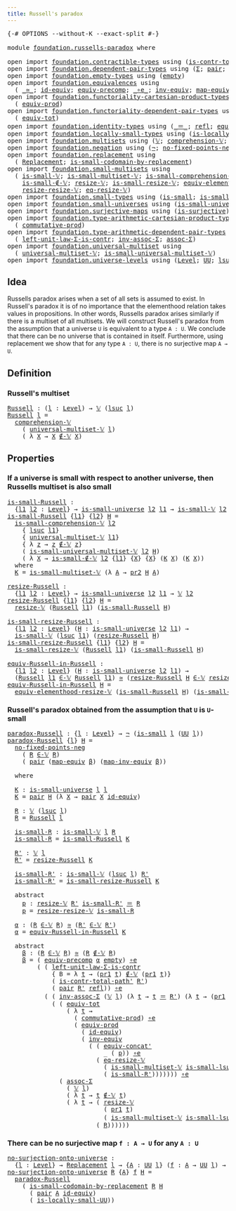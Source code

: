 ```yaml
---
title: Russell's paradox
---
```


<pre class="Agda"><a id="43" class="Symbol">{-#</a> <a id="47" class="Keyword">OPTIONS</a> <a id="55" class="Pragma">--without-K</a> <a id="67" class="Pragma">--exact-split</a> <a id="81" class="Symbol">#-}</a>

<a id="86" class="Keyword">module</a> <a id="93" href="foundation.russells-paradox.html" class="Module">foundation.russells-paradox</a> <a id="121" class="Keyword">where</a>

<a id="128" class="Keyword">open</a> <a id="133" class="Keyword">import</a> <a id="140" href="foundation.contractible-types.html" class="Module">foundation.contractible-types</a> <a id="170" class="Keyword">using</a> <a id="176" class="Symbol">(</a><a id="177" href="foundation-core.contractible-types.html#2264" class="Function">is-contr-total-path&#39;</a><a id="197" class="Symbol">)</a>
<a id="199" class="Keyword">open</a> <a id="204" class="Keyword">import</a> <a id="211" href="foundation.dependent-pair-types.html" class="Module">foundation.dependent-pair-types</a> <a id="243" class="Keyword">using</a> <a id="249" class="Symbol">(</a><a id="250" href="foundation-core.dependent-pair-types.html#515" class="Record">Σ</a><a id="251" class="Symbol">;</a> <a id="253" href="foundation-core.dependent-pair-types.html#588" class="InductiveConstructor">pair</a><a id="257" class="Symbol">;</a> <a id="259" href="foundation-core.dependent-pair-types.html#605" class="Field">pr1</a><a id="262" class="Symbol">;</a> <a id="264" href="foundation-core.dependent-pair-types.html#617" class="Field">pr2</a><a id="267" class="Symbol">)</a>
<a id="269" class="Keyword">open</a> <a id="274" class="Keyword">import</a> <a id="281" href="foundation.empty-types.html" class="Module">foundation.empty-types</a> <a id="304" class="Keyword">using</a> <a id="310" class="Symbol">(</a><a id="311" href="foundation-core.empty-types.html#1057" class="Datatype">empty</a><a id="316" class="Symbol">)</a>
<a id="318" class="Keyword">open</a> <a id="323" class="Keyword">import</a> <a id="330" href="foundation.equivalences.html" class="Module">foundation.equivalences</a> <a id="354" class="Keyword">using</a>
  <a id="362" class="Symbol">(</a> <a id="364" href="foundation-core.equivalences.html#1621" class="Function Operator">_≃_</a><a id="367" class="Symbol">;</a> <a id="369" href="foundation-core.equivalences.html#2494" class="Function">id-equiv</a><a id="377" class="Symbol">;</a> <a id="379" href="foundation.equivalences.html#7235" class="Function">equiv-precomp</a><a id="392" class="Symbol">;</a> <a id="394" href="foundation-core.equivalences.html#7869" class="Function Operator">_∘e_</a><a id="398" class="Symbol">;</a> <a id="400" href="foundation-core.equivalences.html#5721" class="Function">inv-equiv</a><a id="409" class="Symbol">;</a> <a id="411" href="foundation-core.equivalences.html#1821" class="Function">map-equiv</a><a id="420" class="Symbol">;</a> <a id="422" href="foundation-core.equivalences.html#5036" class="Function">map-inv-equiv</a><a id="435" class="Symbol">)</a>
<a id="437" class="Keyword">open</a> <a id="442" class="Keyword">import</a> <a id="449" href="foundation.functoriality-cartesian-product-types.html" class="Module">foundation.functoriality-cartesian-product-types</a> <a id="498" class="Keyword">using</a>
  <a id="506" class="Symbol">(</a> <a id="508" href="foundation.functoriality-cartesian-product-types.html#3284" class="Function">equiv-prod</a><a id="518" class="Symbol">)</a>
<a id="520" class="Keyword">open</a> <a id="525" class="Keyword">import</a> <a id="532" href="foundation.functoriality-dependent-pair-types.html" class="Module">foundation.functoriality-dependent-pair-types</a> <a id="578" class="Keyword">using</a>
  <a id="586" class="Symbol">(</a> <a id="588" href="foundation-core.functoriality-dependent-pair-types.html#7267" class="Function">equiv-tot</a><a id="597" class="Symbol">)</a>
<a id="599" class="Keyword">open</a> <a id="604" class="Keyword">import</a> <a id="611" href="foundation.identity-types.html" class="Module">foundation.identity-types</a> <a id="637" class="Keyword">using</a> <a id="643" class="Symbol">(</a><a id="644" href="foundation-core.identity-types.html#1865" class="Function Operator">_＝_</a><a id="647" class="Symbol">;</a> <a id="649" href="foundation-core.identity-types.html#1820" class="InductiveConstructor">refl</a><a id="653" class="Symbol">;</a> <a id="655" href="foundation.identity-types.html#2719" class="Function">equiv-concat&#39;</a><a id="668" class="Symbol">)</a>
<a id="670" class="Keyword">open</a> <a id="675" class="Keyword">import</a> <a id="682" href="foundation.locally-small-types.html" class="Module">foundation.locally-small-types</a> <a id="713" class="Keyword">using</a> <a id="719" class="Symbol">(</a><a id="720" href="foundation.locally-small-types.html#1629" class="Function">is-locally-small-UU</a><a id="739" class="Symbol">)</a>
<a id="741" class="Keyword">open</a> <a id="746" class="Keyword">import</a> <a id="753" href="foundation.multisets.html" class="Module">foundation.multisets</a> <a id="774" class="Keyword">using</a> <a id="780" class="Symbol">(</a><a id="781" href="foundation.multisets.html#655" class="Function">𝕍</a><a id="782" class="Symbol">;</a> <a id="784" href="foundation.multisets.html#952" class="Function">comprehension-𝕍</a><a id="799" class="Symbol">;</a> <a id="801" href="foundation.multisets.html#831" class="Function Operator">_∉-𝕍_</a><a id="806" class="Symbol">;</a> <a id="808" href="foundation.multisets.html#766" class="Function Operator">_∈-𝕍_</a><a id="813" class="Symbol">)</a>
<a id="815" class="Keyword">open</a> <a id="820" class="Keyword">import</a> <a id="827" href="foundation.negation.html" class="Module">foundation.negation</a> <a id="847" class="Keyword">using</a> <a id="853" class="Symbol">(</a><a id="854" href="foundation-core.negation.html#465" class="Function">¬</a><a id="855" class="Symbol">;</a> <a id="857" href="foundation.negation.html#1752" class="Function">no-fixed-points-neg</a><a id="876" class="Symbol">)</a>
<a id="878" class="Keyword">open</a> <a id="883" class="Keyword">import</a> <a id="890" href="foundation.replacement.html" class="Module">foundation.replacement</a> <a id="913" class="Keyword">using</a>
  <a id="921" class="Symbol">(</a> <a id="923" href="foundation.replacement.html#958" class="Function">Replacement</a><a id="934" class="Symbol">;</a> <a id="936" href="foundation.replacement.html#1278" class="Function">is-small-codomain-by-replacement</a><a id="968" class="Symbol">)</a>
<a id="970" class="Keyword">open</a> <a id="975" class="Keyword">import</a> <a id="982" href="foundation.small-multisets.html" class="Module">foundation.small-multisets</a> <a id="1009" class="Keyword">using</a>
  <a id="1017" class="Symbol">(</a> <a id="1019" href="foundation.small-multisets.html#1863" class="Function">is-small-𝕍</a><a id="1029" class="Symbol">;</a> <a id="1031" href="foundation.small-multisets.html#7863" class="Function">is-small-multiset-𝕍</a><a id="1050" class="Symbol">;</a> <a id="1052" href="foundation.small-multisets.html#2470" class="Function">is-small-comprehension-𝕍</a><a id="1076" class="Symbol">;</a>
    <a id="1082" href="foundation.small-multisets.html#3991" class="Function">is-small-∉-𝕍</a><a id="1094" class="Symbol">;</a> <a id="1096" href="foundation.small-multisets.html#2161" class="Function">resize-𝕍</a><a id="1104" class="Symbol">;</a> <a id="1106" href="foundation.small-multisets.html#4309" class="Function">is-small-resize-𝕍</a><a id="1123" class="Symbol">;</a> <a id="1125" href="foundation.small-multisets.html#7174" class="Function">equiv-elementhood-resize-𝕍</a><a id="1151" class="Symbol">;</a>
    <a id="1157" href="foundation.small-multisets.html#4902" class="Function">resize-resize-𝕍</a><a id="1172" class="Symbol">;</a> <a id="1174" href="foundation.small-multisets.html#6606" class="Function">eq-resize-𝕍</a><a id="1185" class="Symbol">)</a>
<a id="1187" class="Keyword">open</a> <a id="1192" class="Keyword">import</a> <a id="1199" href="foundation.small-types.html" class="Module">foundation.small-types</a> <a id="1222" class="Keyword">using</a> <a id="1228" class="Symbol">(</a><a id="1229" href="foundation.small-types.html#1463" class="Function">is-small</a><a id="1237" class="Symbol">;</a> <a id="1239" href="foundation.small-types.html#2331" class="Function">is-small-lsuc</a><a id="1252" class="Symbol">)</a>
<a id="1254" class="Keyword">open</a> <a id="1259" class="Keyword">import</a> <a id="1266" href="foundation.small-universes.html" class="Module">foundation.small-universes</a> <a id="1293" class="Keyword">using</a> <a id="1299" class="Symbol">(</a><a id="1300" href="foundation.small-universes.html#470" class="Function">is-small-universe</a><a id="1317" class="Symbol">)</a>
<a id="1319" class="Keyword">open</a> <a id="1324" class="Keyword">import</a> <a id="1331" href="foundation.surjective-maps.html" class="Module">foundation.surjective-maps</a> <a id="1358" class="Keyword">using</a> <a id="1364" class="Symbol">(</a><a id="1365" href="foundation.surjective-maps.html#1938" class="Function">is-surjective</a><a id="1378" class="Symbol">)</a>
<a id="1380" class="Keyword">open</a> <a id="1385" class="Keyword">import</a> <a id="1392" href="foundation.type-arithmetic-cartesian-product-types.html" class="Module">foundation.type-arithmetic-cartesian-product-types</a> <a id="1443" class="Keyword">using</a>
  <a id="1451" class="Symbol">(</a> <a id="1453" href="foundation-core.type-arithmetic-cartesian-product-types.html#2063" class="Function">commutative-prod</a><a id="1469" class="Symbol">)</a>
<a id="1471" class="Keyword">open</a> <a id="1476" class="Keyword">import</a> <a id="1483" href="foundation.type-arithmetic-dependent-pair-types.html" class="Module">foundation.type-arithmetic-dependent-pair-types</a> <a id="1531" class="Keyword">using</a>
  <a id="1539" class="Symbol">(</a> <a id="1541" href="foundation-core.type-arithmetic-dependent-pair-types.html#3090" class="Function">left-unit-law-Σ-is-contr</a><a id="1565" class="Symbol">;</a> <a id="1567" href="foundation-core.type-arithmetic-dependent-pair-types.html#5808" class="Function">inv-assoc-Σ</a><a id="1578" class="Symbol">;</a> <a id="1580" href="foundation-core.type-arithmetic-dependent-pair-types.html#5675" class="Function">assoc-Σ</a><a id="1587" class="Symbol">)</a>
<a id="1589" class="Keyword">open</a> <a id="1594" class="Keyword">import</a> <a id="1601" href="foundation.universal-multiset.html" class="Module">foundation.universal-multiset</a> <a id="1631" class="Keyword">using</a>
  <a id="1639" class="Symbol">(</a> <a id="1641" href="foundation.universal-multiset.html#1087" class="Function">universal-multiset-𝕍</a><a id="1661" class="Symbol">;</a> <a id="1663" href="foundation.universal-multiset.html#1361" class="Function">is-small-universal-multiset-𝕍</a><a id="1692" class="Symbol">)</a>
<a id="1694" class="Keyword">open</a> <a id="1699" class="Keyword">import</a> <a id="1706" href="foundation.universe-levels.html" class="Module">foundation.universe-levels</a> <a id="1733" class="Keyword">using</a> <a id="1739" class="Symbol">(</a><a id="1740" href="Agda.Primitive.html#597" class="Postulate">Level</a><a id="1745" class="Symbol">;</a> <a id="1747" href="foundation-core.universe-levels.html#235" class="Primitive">UU</a><a id="1749" class="Symbol">;</a> <a id="1751" href="Agda.Primitive.html#780" class="Primitive">lsuc</a><a id="1755" class="Symbol">)</a>
</pre>
## Idea

Russells paradox arises when a set of all sets is assumed to exist. In Russell's paradox it is of no importance that the elementhood relation takes values in propositions. In other words, Russells paradox arises similarly if there is a multiset of all multisets. We will construct Russell's paradox from the assumption that a universe `U` is equivalent to a type `A : U`. We conclude that there can be no universe that is contained in itself. Furthermore, using replacement we show that for any type `A : U`, there is no surjective map `A → U`.

## Definition

### Russell's multiset

<pre class="Agda"><a id="Russell"></a><a id="2364" href="foundation.russells-paradox.html#2364" class="Function">Russell</a> <a id="2372" class="Symbol">:</a> <a id="2374" class="Symbol">(</a><a id="2375" href="foundation.russells-paradox.html#2375" class="Bound">l</a> <a id="2377" class="Symbol">:</a> <a id="2379" href="Agda.Primitive.html#597" class="Postulate">Level</a><a id="2384" class="Symbol">)</a> <a id="2386" class="Symbol">→</a> <a id="2388" href="foundation.multisets.html#655" class="Function">𝕍</a> <a id="2390" class="Symbol">(</a><a id="2391" href="Agda.Primitive.html#780" class="Primitive">lsuc</a> <a id="2396" href="foundation.russells-paradox.html#2375" class="Bound">l</a><a id="2397" class="Symbol">)</a>
<a id="2399" href="foundation.russells-paradox.html#2364" class="Function">Russell</a> <a id="2407" href="foundation.russells-paradox.html#2407" class="Bound">l</a> <a id="2409" class="Symbol">=</a>
  <a id="2413" href="foundation.multisets.html#952" class="Function">comprehension-𝕍</a>
    <a id="2433" class="Symbol">(</a> <a id="2435" href="foundation.universal-multiset.html#1087" class="Function">universal-multiset-𝕍</a> <a id="2456" href="foundation.russells-paradox.html#2407" class="Bound">l</a><a id="2457" class="Symbol">)</a>
    <a id="2463" class="Symbol">(</a> <a id="2465" class="Symbol">λ</a> <a id="2467" href="foundation.russells-paradox.html#2467" class="Bound">X</a> <a id="2469" class="Symbol">→</a> <a id="2471" href="foundation.russells-paradox.html#2467" class="Bound">X</a> <a id="2473" href="foundation.multisets.html#831" class="Function Operator">∉-𝕍</a> <a id="2477" href="foundation.russells-paradox.html#2467" class="Bound">X</a><a id="2478" class="Symbol">)</a>
</pre>
## Properties

### If a universe is small with respect to another universe, then Russells multiset is also small

<pre class="Agda"><a id="is-small-Russell"></a><a id="2607" href="foundation.russells-paradox.html#2607" class="Function">is-small-Russell</a> <a id="2624" class="Symbol">:</a>
  <a id="2628" class="Symbol">{</a><a id="2629" href="foundation.russells-paradox.html#2629" class="Bound">l1</a> <a id="2632" href="foundation.russells-paradox.html#2632" class="Bound">l2</a> <a id="2635" class="Symbol">:</a> <a id="2637" href="Agda.Primitive.html#597" class="Postulate">Level</a><a id="2642" class="Symbol">}</a> <a id="2644" class="Symbol">→</a> <a id="2646" href="foundation.small-universes.html#470" class="Function">is-small-universe</a> <a id="2664" href="foundation.russells-paradox.html#2632" class="Bound">l2</a> <a id="2667" href="foundation.russells-paradox.html#2629" class="Bound">l1</a> <a id="2670" class="Symbol">→</a> <a id="2672" href="foundation.small-multisets.html#1863" class="Function">is-small-𝕍</a> <a id="2683" href="foundation.russells-paradox.html#2632" class="Bound">l2</a> <a id="2686" class="Symbol">(</a><a id="2687" href="foundation.russells-paradox.html#2364" class="Function">Russell</a> <a id="2695" href="foundation.russells-paradox.html#2629" class="Bound">l1</a><a id="2697" class="Symbol">)</a>
<a id="2699" href="foundation.russells-paradox.html#2607" class="Function">is-small-Russell</a> <a id="2716" class="Symbol">{</a><a id="2717" href="foundation.russells-paradox.html#2717" class="Bound">l1</a><a id="2719" class="Symbol">}</a> <a id="2721" class="Symbol">{</a><a id="2722" href="foundation.russells-paradox.html#2722" class="Bound">l2</a><a id="2724" class="Symbol">}</a> <a id="2726" href="foundation.russells-paradox.html#2726" class="Bound">H</a> <a id="2728" class="Symbol">=</a>
  <a id="2732" href="foundation.small-multisets.html#2470" class="Function">is-small-comprehension-𝕍</a> <a id="2757" href="foundation.russells-paradox.html#2722" class="Bound">l2</a>
    <a id="2764" class="Symbol">{</a> <a id="2766" href="Agda.Primitive.html#780" class="Primitive">lsuc</a> <a id="2771" href="foundation.russells-paradox.html#2717" class="Bound">l1</a><a id="2773" class="Symbol">}</a>
    <a id="2779" class="Symbol">{</a> <a id="2781" href="foundation.universal-multiset.html#1087" class="Function">universal-multiset-𝕍</a> <a id="2802" href="foundation.russells-paradox.html#2717" class="Bound">l1</a><a id="2804" class="Symbol">}</a>
    <a id="2810" class="Symbol">{</a> <a id="2812" class="Symbol">λ</a> <a id="2814" href="foundation.russells-paradox.html#2814" class="Bound">z</a> <a id="2816" class="Symbol">→</a> <a id="2818" href="foundation.russells-paradox.html#2814" class="Bound">z</a> <a id="2820" href="foundation.multisets.html#831" class="Function Operator">∉-𝕍</a> <a id="2824" href="foundation.russells-paradox.html#2814" class="Bound">z</a><a id="2825" class="Symbol">}</a>
    <a id="2831" class="Symbol">(</a> <a id="2833" href="foundation.universal-multiset.html#1361" class="Function">is-small-universal-multiset-𝕍</a> <a id="2863" href="foundation.russells-paradox.html#2722" class="Bound">l2</a> <a id="2866" href="foundation.russells-paradox.html#2726" class="Bound">H</a><a id="2867" class="Symbol">)</a>
    <a id="2873" class="Symbol">(</a> <a id="2875" class="Symbol">λ</a> <a id="2877" href="foundation.russells-paradox.html#2877" class="Bound">X</a> <a id="2879" class="Symbol">→</a> <a id="2881" href="foundation.small-multisets.html#3991" class="Function">is-small-∉-𝕍</a> <a id="2894" href="foundation.russells-paradox.html#2722" class="Bound">l2</a> <a id="2897" class="Symbol">{</a><a id="2898" href="foundation.russells-paradox.html#2717" class="Bound">l1</a><a id="2900" class="Symbol">}</a> <a id="2902" class="Symbol">{</a><a id="2903" href="foundation.russells-paradox.html#2877" class="Bound">X</a><a id="2904" class="Symbol">}</a> <a id="2906" class="Symbol">{</a><a id="2907" href="foundation.russells-paradox.html#2877" class="Bound">X</a><a id="2908" class="Symbol">}</a> <a id="2910" class="Symbol">(</a><a id="2911" href="foundation.russells-paradox.html#2933" class="Function">K</a> <a id="2913" href="foundation.russells-paradox.html#2877" class="Bound">X</a><a id="2914" class="Symbol">)</a> <a id="2916" class="Symbol">(</a><a id="2917" href="foundation.russells-paradox.html#2933" class="Function">K</a> <a id="2919" href="foundation.russells-paradox.html#2877" class="Bound">X</a><a id="2920" class="Symbol">))</a>
  <a id="2925" class="Keyword">where</a>
  <a id="2933" href="foundation.russells-paradox.html#2933" class="Function">K</a> <a id="2935" class="Symbol">=</a> <a id="2937" href="foundation.small-multisets.html#7863" class="Function">is-small-multiset-𝕍</a> <a id="2957" class="Symbol">(λ</a> <a id="2960" href="foundation.russells-paradox.html#2960" class="Bound">A</a> <a id="2962" class="Symbol">→</a> <a id="2964" href="foundation-core.dependent-pair-types.html#617" class="Field">pr2</a> <a id="2968" href="foundation.russells-paradox.html#2726" class="Bound">H</a> <a id="2970" href="foundation.russells-paradox.html#2960" class="Bound">A</a><a id="2971" class="Symbol">)</a>

<a id="resize-Russell"></a><a id="2974" href="foundation.russells-paradox.html#2974" class="Function">resize-Russell</a> <a id="2989" class="Symbol">:</a>
  <a id="2993" class="Symbol">{</a><a id="2994" href="foundation.russells-paradox.html#2994" class="Bound">l1</a> <a id="2997" href="foundation.russells-paradox.html#2997" class="Bound">l2</a> <a id="3000" class="Symbol">:</a> <a id="3002" href="Agda.Primitive.html#597" class="Postulate">Level</a><a id="3007" class="Symbol">}</a> <a id="3009" class="Symbol">→</a> <a id="3011" href="foundation.small-universes.html#470" class="Function">is-small-universe</a> <a id="3029" href="foundation.russells-paradox.html#2997" class="Bound">l2</a> <a id="3032" href="foundation.russells-paradox.html#2994" class="Bound">l1</a> <a id="3035" class="Symbol">→</a> <a id="3037" href="foundation.multisets.html#655" class="Function">𝕍</a> <a id="3039" href="foundation.russells-paradox.html#2997" class="Bound">l2</a>
<a id="3042" href="foundation.russells-paradox.html#2974" class="Function">resize-Russell</a> <a id="3057" class="Symbol">{</a><a id="3058" href="foundation.russells-paradox.html#3058" class="Bound">l1</a><a id="3060" class="Symbol">}</a> <a id="3062" class="Symbol">{</a><a id="3063" href="foundation.russells-paradox.html#3063" class="Bound">l2</a><a id="3065" class="Symbol">}</a> <a id="3067" href="foundation.russells-paradox.html#3067" class="Bound">H</a> <a id="3069" class="Symbol">=</a>
  <a id="3073" href="foundation.small-multisets.html#2161" class="Function">resize-𝕍</a> <a id="3082" class="Symbol">(</a><a id="3083" href="foundation.russells-paradox.html#2364" class="Function">Russell</a> <a id="3091" href="foundation.russells-paradox.html#3058" class="Bound">l1</a><a id="3093" class="Symbol">)</a> <a id="3095" class="Symbol">(</a><a id="3096" href="foundation.russells-paradox.html#2607" class="Function">is-small-Russell</a> <a id="3113" href="foundation.russells-paradox.html#3067" class="Bound">H</a><a id="3114" class="Symbol">)</a>

<a id="is-small-resize-Russell"></a><a id="3117" href="foundation.russells-paradox.html#3117" class="Function">is-small-resize-Russell</a> <a id="3141" class="Symbol">:</a>
  <a id="3145" class="Symbol">{</a><a id="3146" href="foundation.russells-paradox.html#3146" class="Bound">l1</a> <a id="3149" href="foundation.russells-paradox.html#3149" class="Bound">l2</a> <a id="3152" class="Symbol">:</a> <a id="3154" href="Agda.Primitive.html#597" class="Postulate">Level</a><a id="3159" class="Symbol">}</a> <a id="3161" class="Symbol">(</a><a id="3162" href="foundation.russells-paradox.html#3162" class="Bound">H</a> <a id="3164" class="Symbol">:</a> <a id="3166" href="foundation.small-universes.html#470" class="Function">is-small-universe</a> <a id="3184" href="foundation.russells-paradox.html#3149" class="Bound">l2</a> <a id="3187" href="foundation.russells-paradox.html#3146" class="Bound">l1</a><a id="3189" class="Symbol">)</a> <a id="3191" class="Symbol">→</a>
  <a id="3195" href="foundation.small-multisets.html#1863" class="Function">is-small-𝕍</a> <a id="3206" class="Symbol">(</a><a id="3207" href="Agda.Primitive.html#780" class="Primitive">lsuc</a> <a id="3212" href="foundation.russells-paradox.html#3146" class="Bound">l1</a><a id="3214" class="Symbol">)</a> <a id="3216" class="Symbol">(</a><a id="3217" href="foundation.russells-paradox.html#2974" class="Function">resize-Russell</a> <a id="3232" href="foundation.russells-paradox.html#3162" class="Bound">H</a><a id="3233" class="Symbol">)</a>
<a id="3235" href="foundation.russells-paradox.html#3117" class="Function">is-small-resize-Russell</a> <a id="3259" class="Symbol">{</a><a id="3260" href="foundation.russells-paradox.html#3260" class="Bound">l1</a><a id="3262" class="Symbol">}</a> <a id="3264" class="Symbol">{</a><a id="3265" href="foundation.russells-paradox.html#3265" class="Bound">l2</a><a id="3267" class="Symbol">}</a> <a id="3269" href="foundation.russells-paradox.html#3269" class="Bound">H</a> <a id="3271" class="Symbol">=</a>
  <a id="3275" href="foundation.small-multisets.html#4309" class="Function">is-small-resize-𝕍</a> <a id="3293" class="Symbol">(</a><a id="3294" href="foundation.russells-paradox.html#2364" class="Function">Russell</a> <a id="3302" href="foundation.russells-paradox.html#3260" class="Bound">l1</a><a id="3304" class="Symbol">)</a> <a id="3306" class="Symbol">(</a><a id="3307" href="foundation.russells-paradox.html#2607" class="Function">is-small-Russell</a> <a id="3324" href="foundation.russells-paradox.html#3269" class="Bound">H</a><a id="3325" class="Symbol">)</a>

<a id="equiv-Russell-in-Russell"></a><a id="3328" href="foundation.russells-paradox.html#3328" class="Function">equiv-Russell-in-Russell</a> <a id="3353" class="Symbol">:</a>
  <a id="3357" class="Symbol">{</a><a id="3358" href="foundation.russells-paradox.html#3358" class="Bound">l1</a> <a id="3361" href="foundation.russells-paradox.html#3361" class="Bound">l2</a> <a id="3364" class="Symbol">:</a> <a id="3366" href="Agda.Primitive.html#597" class="Postulate">Level</a><a id="3371" class="Symbol">}</a> <a id="3373" class="Symbol">(</a><a id="3374" href="foundation.russells-paradox.html#3374" class="Bound">H</a> <a id="3376" class="Symbol">:</a> <a id="3378" href="foundation.small-universes.html#470" class="Function">is-small-universe</a> <a id="3396" href="foundation.russells-paradox.html#3361" class="Bound">l2</a> <a id="3399" href="foundation.russells-paradox.html#3358" class="Bound">l1</a><a id="3401" class="Symbol">)</a> <a id="3403" class="Symbol">→</a>
  <a id="3407" class="Symbol">(</a><a id="3408" href="foundation.russells-paradox.html#2364" class="Function">Russell</a> <a id="3416" href="foundation.russells-paradox.html#3358" class="Bound">l1</a> <a id="3419" href="foundation.multisets.html#766" class="Function Operator">∈-𝕍</a> <a id="3423" href="foundation.russells-paradox.html#2364" class="Function">Russell</a> <a id="3431" href="foundation.russells-paradox.html#3358" class="Bound">l1</a><a id="3433" class="Symbol">)</a> <a id="3435" href="foundation-core.equivalences.html#1621" class="Function Operator">≃</a> <a id="3437" class="Symbol">(</a><a id="3438" href="foundation.russells-paradox.html#2974" class="Function">resize-Russell</a> <a id="3453" href="foundation.russells-paradox.html#3374" class="Bound">H</a> <a id="3455" href="foundation.multisets.html#766" class="Function Operator">∈-𝕍</a> <a id="3459" href="foundation.russells-paradox.html#2974" class="Function">resize-Russell</a> <a id="3474" href="foundation.russells-paradox.html#3374" class="Bound">H</a><a id="3475" class="Symbol">)</a>
<a id="3477" href="foundation.russells-paradox.html#3328" class="Function">equiv-Russell-in-Russell</a> <a id="3502" href="foundation.russells-paradox.html#3502" class="Bound">H</a> <a id="3504" class="Symbol">=</a>
  <a id="3508" href="foundation.small-multisets.html#7174" class="Function">equiv-elementhood-resize-𝕍</a> <a id="3535" class="Symbol">(</a><a id="3536" href="foundation.russells-paradox.html#2607" class="Function">is-small-Russell</a> <a id="3553" href="foundation.russells-paradox.html#3502" class="Bound">H</a><a id="3554" class="Symbol">)</a> <a id="3556" class="Symbol">(</a><a id="3557" href="foundation.russells-paradox.html#2607" class="Function">is-small-Russell</a> <a id="3574" href="foundation.russells-paradox.html#3502" class="Bound">H</a><a id="3575" class="Symbol">)</a>
</pre>
### Russell's paradox obtained from the assumption that `U` is `U`-small

<pre class="Agda"><a id="paradox-Russell"></a><a id="3664" href="foundation.russells-paradox.html#3664" class="Function">paradox-Russell</a> <a id="3680" class="Symbol">:</a> <a id="3682" class="Symbol">{</a><a id="3683" href="foundation.russells-paradox.html#3683" class="Bound">l</a> <a id="3685" class="Symbol">:</a> <a id="3687" href="Agda.Primitive.html#597" class="Postulate">Level</a><a id="3692" class="Symbol">}</a> <a id="3694" class="Symbol">→</a> <a id="3696" href="foundation-core.negation.html#465" class="Function">¬</a> <a id="3698" class="Symbol">(</a><a id="3699" href="foundation.small-types.html#1463" class="Function">is-small</a> <a id="3708" href="foundation.russells-paradox.html#3683" class="Bound">l</a> <a id="3710" class="Symbol">(</a><a id="3711" href="foundation-core.universe-levels.html#235" class="Primitive">UU</a> <a id="3714" href="foundation.russells-paradox.html#3683" class="Bound">l</a><a id="3715" class="Symbol">))</a>
<a id="3718" href="foundation.russells-paradox.html#3664" class="Function">paradox-Russell</a> <a id="3734" class="Symbol">{</a><a id="3735" href="foundation.russells-paradox.html#3735" class="Bound">l</a><a id="3736" class="Symbol">}</a> <a id="3738" href="foundation.russells-paradox.html#3738" class="Bound">H</a> <a id="3740" class="Symbol">=</a>
  <a id="3744" href="foundation.negation.html#1752" class="Function">no-fixed-points-neg</a>
    <a id="3768" class="Symbol">(</a> <a id="3770" href="foundation.russells-paradox.html#3903" class="Function">R</a> <a id="3772" href="foundation.multisets.html#766" class="Function Operator">∈-𝕍</a> <a id="3776" href="foundation.russells-paradox.html#3903" class="Function">R</a><a id="3777" class="Symbol">)</a>
    <a id="3783" class="Symbol">(</a> <a id="3785" href="foundation-core.dependent-pair-types.html#588" class="InductiveConstructor">pair</a> <a id="3790" class="Symbol">(</a><a id="3791" href="foundation-core.equivalences.html#1821" class="Function">map-equiv</a> <a id="3801" href="foundation.russells-paradox.html#4282" class="Function">β</a><a id="3802" class="Symbol">)</a> <a id="3804" class="Symbol">(</a><a id="3805" href="foundation-core.equivalences.html#5036" class="Function">map-inv-equiv</a> <a id="3819" href="foundation.russells-paradox.html#4282" class="Function">β</a><a id="3820" class="Symbol">))</a>

  <a id="3826" class="Keyword">where</a>
  
  <a id="3837" href="foundation.russells-paradox.html#3837" class="Function">K</a> <a id="3839" class="Symbol">:</a> <a id="3841" href="foundation.small-universes.html#470" class="Function">is-small-universe</a> <a id="3859" href="foundation.russells-paradox.html#3735" class="Bound">l</a> <a id="3861" href="foundation.russells-paradox.html#3735" class="Bound">l</a>
  <a id="3865" href="foundation.russells-paradox.html#3837" class="Function">K</a> <a id="3867" class="Symbol">=</a> <a id="3869" href="foundation-core.dependent-pair-types.html#588" class="InductiveConstructor">pair</a> <a id="3874" href="foundation.russells-paradox.html#3738" class="Bound">H</a> <a id="3876" class="Symbol">(λ</a> <a id="3879" href="foundation.russells-paradox.html#3879" class="Bound">X</a> <a id="3881" class="Symbol">→</a> <a id="3883" href="foundation-core.dependent-pair-types.html#588" class="InductiveConstructor">pair</a> <a id="3888" href="foundation.russells-paradox.html#3879" class="Bound">X</a> <a id="3890" href="foundation-core.equivalences.html#2494" class="Function">id-equiv</a><a id="3898" class="Symbol">)</a>

  <a id="3903" href="foundation.russells-paradox.html#3903" class="Function">R</a> <a id="3905" class="Symbol">:</a> <a id="3907" href="foundation.multisets.html#655" class="Function">𝕍</a> <a id="3909" class="Symbol">(</a><a id="3910" href="Agda.Primitive.html#780" class="Primitive">lsuc</a> <a id="3915" href="foundation.russells-paradox.html#3735" class="Bound">l</a><a id="3916" class="Symbol">)</a>
  <a id="3920" href="foundation.russells-paradox.html#3903" class="Function">R</a> <a id="3922" class="Symbol">=</a> <a id="3924" href="foundation.russells-paradox.html#2364" class="Function">Russell</a> <a id="3932" href="foundation.russells-paradox.html#3735" class="Bound">l</a>
  
  <a id="3939" href="foundation.russells-paradox.html#3939" class="Function">is-small-R</a> <a id="3950" class="Symbol">:</a> <a id="3952" href="foundation.small-multisets.html#1863" class="Function">is-small-𝕍</a> <a id="3963" href="foundation.russells-paradox.html#3735" class="Bound">l</a> <a id="3965" href="foundation.russells-paradox.html#3903" class="Function">R</a>
  <a id="3969" href="foundation.russells-paradox.html#3939" class="Function">is-small-R</a> <a id="3980" class="Symbol">=</a> <a id="3982" href="foundation.russells-paradox.html#2607" class="Function">is-small-Russell</a> <a id="3999" href="foundation.russells-paradox.html#3837" class="Function">K</a>

  <a id="4004" href="foundation.russells-paradox.html#4004" class="Function">R&#39;</a> <a id="4007" class="Symbol">:</a> <a id="4009" href="foundation.multisets.html#655" class="Function">𝕍</a> <a id="4011" href="foundation.russells-paradox.html#3735" class="Bound">l</a>
  <a id="4015" href="foundation.russells-paradox.html#4004" class="Function">R&#39;</a> <a id="4018" class="Symbol">=</a> <a id="4020" href="foundation.russells-paradox.html#2974" class="Function">resize-Russell</a> <a id="4035" href="foundation.russells-paradox.html#3837" class="Function">K</a>

  <a id="4040" href="foundation.russells-paradox.html#4040" class="Function">is-small-R&#39;</a> <a id="4052" class="Symbol">:</a> <a id="4054" href="foundation.small-multisets.html#1863" class="Function">is-small-𝕍</a> <a id="4065" class="Symbol">(</a><a id="4066" href="Agda.Primitive.html#780" class="Primitive">lsuc</a> <a id="4071" href="foundation.russells-paradox.html#3735" class="Bound">l</a><a id="4072" class="Symbol">)</a> <a id="4074" href="foundation.russells-paradox.html#4004" class="Function">R&#39;</a>
  <a id="4079" href="foundation.russells-paradox.html#4040" class="Function">is-small-R&#39;</a> <a id="4091" class="Symbol">=</a> <a id="4093" href="foundation.russells-paradox.html#3117" class="Function">is-small-resize-Russell</a> <a id="4117" href="foundation.russells-paradox.html#3837" class="Function">K</a>

  <a id="4122" class="Keyword">abstract</a>
    <a id="4135" href="foundation.russells-paradox.html#4135" class="Function">p</a> <a id="4137" class="Symbol">:</a> <a id="4139" href="foundation.small-multisets.html#2161" class="Function">resize-𝕍</a> <a id="4148" href="foundation.russells-paradox.html#4004" class="Function">R&#39;</a> <a id="4151" href="foundation.russells-paradox.html#4040" class="Function">is-small-R&#39;</a> <a id="4163" href="foundation-core.identity-types.html#1865" class="Function Operator">＝</a> <a id="4165" href="foundation.russells-paradox.html#3903" class="Function">R</a>
    <a id="4171" href="foundation.russells-paradox.html#4135" class="Function">p</a> <a id="4173" class="Symbol">=</a> <a id="4175" href="foundation.small-multisets.html#4902" class="Function">resize-resize-𝕍</a> <a id="4191" href="foundation.russells-paradox.html#3939" class="Function">is-small-R</a>

  <a id="4205" href="foundation.russells-paradox.html#4205" class="Function">α</a> <a id="4207" class="Symbol">:</a> <a id="4209" class="Symbol">(</a><a id="4210" href="foundation.russells-paradox.html#3903" class="Function">R</a> <a id="4212" href="foundation.multisets.html#766" class="Function Operator">∈-𝕍</a> <a id="4216" href="foundation.russells-paradox.html#3903" class="Function">R</a><a id="4217" class="Symbol">)</a> <a id="4219" href="foundation-core.equivalences.html#1621" class="Function Operator">≃</a> <a id="4221" class="Symbol">(</a><a id="4222" href="foundation.russells-paradox.html#4004" class="Function">R&#39;</a> <a id="4225" href="foundation.multisets.html#766" class="Function Operator">∈-𝕍</a> <a id="4229" href="foundation.russells-paradox.html#4004" class="Function">R&#39;</a><a id="4231" class="Symbol">)</a>
  <a id="4235" href="foundation.russells-paradox.html#4205" class="Function">α</a> <a id="4237" class="Symbol">=</a> <a id="4239" href="foundation.russells-paradox.html#3328" class="Function">equiv-Russell-in-Russell</a> <a id="4264" href="foundation.russells-paradox.html#3837" class="Function">K</a>

  <a id="4269" class="Keyword">abstract</a>
    <a id="4282" href="foundation.russells-paradox.html#4282" class="Function">β</a> <a id="4284" class="Symbol">:</a> <a id="4286" class="Symbol">(</a><a id="4287" href="foundation.russells-paradox.html#3903" class="Function">R</a> <a id="4289" href="foundation.multisets.html#766" class="Function Operator">∈-𝕍</a> <a id="4293" href="foundation.russells-paradox.html#3903" class="Function">R</a><a id="4294" class="Symbol">)</a> <a id="4296" href="foundation-core.equivalences.html#1621" class="Function Operator">≃</a> <a id="4298" class="Symbol">(</a><a id="4299" href="foundation.russells-paradox.html#3903" class="Function">R</a> <a id="4301" href="foundation.multisets.html#831" class="Function Operator">∉-𝕍</a> <a id="4305" href="foundation.russells-paradox.html#3903" class="Function">R</a><a id="4306" class="Symbol">)</a>
    <a id="4312" href="foundation.russells-paradox.html#4282" class="Function">β</a> <a id="4314" class="Symbol">=</a> <a id="4316" class="Symbol">(</a> <a id="4318" href="foundation.equivalences.html#7235" class="Function">equiv-precomp</a> <a id="4332" href="foundation.russells-paradox.html#4205" class="Function">α</a> <a id="4334" href="foundation-core.empty-types.html#1057" class="Datatype">empty</a><a id="4339" class="Symbol">)</a> <a id="4341" href="foundation-core.equivalences.html#7869" class="Function Operator">∘e</a>
        <a id="4352" class="Symbol">(</a> <a id="4354" class="Symbol">(</a> <a id="4356" href="foundation-core.type-arithmetic-dependent-pair-types.html#3090" class="Function">left-unit-law-Σ-is-contr</a>
            <a id="4393" class="Symbol">{</a> <a id="4395" class="Argument">B</a> <a id="4397" class="Symbol">=</a> <a id="4399" class="Symbol">λ</a> <a id="4401" href="foundation.russells-paradox.html#4401" class="Bound">t</a> <a id="4403" class="Symbol">→</a> <a id="4405" class="Symbol">(</a><a id="4406" href="foundation-core.dependent-pair-types.html#605" class="Field">pr1</a> <a id="4410" href="foundation.russells-paradox.html#4401" class="Bound">t</a><a id="4411" class="Symbol">)</a> <a id="4413" href="foundation.multisets.html#831" class="Function Operator">∉-𝕍</a> <a id="4417" class="Symbol">(</a><a id="4418" href="foundation-core.dependent-pair-types.html#605" class="Field">pr1</a> <a id="4422" href="foundation.russells-paradox.html#4401" class="Bound">t</a><a id="4423" class="Symbol">)}</a>
            <a id="4438" class="Symbol">(</a> <a id="4440" href="foundation-core.contractible-types.html#2264" class="Function">is-contr-total-path&#39;</a> <a id="4461" href="foundation.russells-paradox.html#4004" class="Function">R&#39;</a><a id="4463" class="Symbol">)</a>
            <a id="4477" class="Symbol">(</a> <a id="4479" href="foundation-core.dependent-pair-types.html#588" class="InductiveConstructor">pair</a> <a id="4484" href="foundation.russells-paradox.html#4004" class="Function">R&#39;</a> <a id="4487" href="foundation-core.identity-types.html#1820" class="InductiveConstructor">refl</a><a id="4491" class="Symbol">))</a> <a id="4494" href="foundation-core.equivalences.html#7869" class="Function Operator">∘e</a>
          <a id="4507" class="Symbol">(</a> <a id="4509" class="Symbol">(</a> <a id="4511" href="foundation-core.type-arithmetic-dependent-pair-types.html#5808" class="Function">inv-assoc-Σ</a> <a id="4523" class="Symbol">(</a><a id="4524" href="foundation.multisets.html#655" class="Function">𝕍</a> <a id="4526" href="foundation.russells-paradox.html#3735" class="Bound">l</a><a id="4527" class="Symbol">)</a> <a id="4529" class="Symbol">(λ</a> <a id="4532" href="foundation.russells-paradox.html#4532" class="Bound">t</a> <a id="4534" class="Symbol">→</a> <a id="4536" href="foundation.russells-paradox.html#4532" class="Bound">t</a> <a id="4538" href="foundation-core.identity-types.html#1865" class="Function Operator">＝</a> <a id="4540" href="foundation.russells-paradox.html#4004" class="Function">R&#39;</a><a id="4542" class="Symbol">)</a> <a id="4544" class="Symbol">(λ</a> <a id="4547" href="foundation.russells-paradox.html#4547" class="Bound">t</a> <a id="4549" class="Symbol">→</a> <a id="4551" class="Symbol">(</a><a id="4552" href="foundation-core.dependent-pair-types.html#605" class="Field">pr1</a> <a id="4556" href="foundation.russells-paradox.html#4547" class="Bound">t</a><a id="4557" class="Symbol">)</a> <a id="4559" href="foundation.multisets.html#831" class="Function Operator">∉-𝕍</a> <a id="4563" class="Symbol">(</a><a id="4564" href="foundation-core.dependent-pair-types.html#605" class="Field">pr1</a> <a id="4568" href="foundation.russells-paradox.html#4547" class="Bound">t</a><a id="4569" class="Symbol">)))</a> <a id="4573" href="foundation-core.equivalences.html#7869" class="Function Operator">∘e</a>
            <a id="4588" class="Symbol">(</a> <a id="4590" class="Symbol">(</a> <a id="4592" href="foundation-core.functoriality-dependent-pair-types.html#7267" class="Function">equiv-tot</a>
                <a id="4618" class="Symbol">(</a> <a id="4620" class="Symbol">λ</a> <a id="4622" href="foundation.russells-paradox.html#4622" class="Bound">t</a> <a id="4624" class="Symbol">→</a>
                  <a id="4644" class="Symbol">(</a> <a id="4646" href="foundation-core.type-arithmetic-cartesian-product-types.html#2063" class="Function">commutative-prod</a><a id="4662" class="Symbol">)</a> <a id="4664" href="foundation-core.equivalences.html#7869" class="Function Operator">∘e</a>
                  <a id="4685" class="Symbol">(</a> <a id="4687" href="foundation.functoriality-cartesian-product-types.html#3284" class="Function">equiv-prod</a>
                    <a id="4718" class="Symbol">(</a> <a id="4720" href="foundation-core.equivalences.html#2494" class="Function">id-equiv</a><a id="4728" class="Symbol">)</a>
                    <a id="4750" class="Symbol">(</a> <a id="4752" href="foundation-core.equivalences.html#5721" class="Function">inv-equiv</a>
                      <a id="4784" class="Symbol">(</a> <a id="4786" class="Symbol">(</a> <a id="4788" href="foundation.identity-types.html#2719" class="Function">equiv-concat&#39;</a>
                          <a id="4828" class="Symbol">_</a> <a id="4830" class="Symbol">(</a> <a id="4832" href="foundation.russells-paradox.html#4135" class="Function">p</a><a id="4833" class="Symbol">))</a> <a id="4836" href="foundation-core.equivalences.html#7869" class="Function Operator">∘e</a>
                        <a id="4863" class="Symbol">(</a> <a id="4865" href="foundation.small-multisets.html#6606" class="Function">eq-resize-𝕍</a>
                          <a id="4903" class="Symbol">(</a> <a id="4905" href="foundation.small-multisets.html#7863" class="Function">is-small-multiset-𝕍</a> <a id="4925" href="foundation.small-types.html#2331" class="Function">is-small-lsuc</a> <a id="4939" href="foundation.russells-paradox.html#4622" class="Bound">t</a><a id="4940" class="Symbol">)</a>
                          <a id="4968" class="Symbol">(</a> <a id="4970" href="foundation.russells-paradox.html#4040" class="Function">is-small-R&#39;</a><a id="4981" class="Symbol">)))))))</a> <a id="4989" href="foundation-core.equivalences.html#7869" class="Function Operator">∘e</a>
              <a id="5006" class="Symbol">(</a> <a id="5008" href="foundation-core.type-arithmetic-dependent-pair-types.html#5675" class="Function">assoc-Σ</a>
                <a id="5032" class="Symbol">(</a> <a id="5034" href="foundation.multisets.html#655" class="Function">𝕍</a> <a id="5036" href="foundation.russells-paradox.html#3735" class="Bound">l</a><a id="5037" class="Symbol">)</a>
                <a id="5055" class="Symbol">(</a> <a id="5057" class="Symbol">λ</a> <a id="5059" href="foundation.russells-paradox.html#5059" class="Bound">t</a> <a id="5061" class="Symbol">→</a> <a id="5063" href="foundation.russells-paradox.html#5059" class="Bound">t</a> <a id="5065" href="foundation.multisets.html#831" class="Function Operator">∉-𝕍</a> <a id="5069" href="foundation.russells-paradox.html#5059" class="Bound">t</a><a id="5070" class="Symbol">)</a>
                <a id="5088" class="Symbol">(</a> <a id="5090" class="Symbol">λ</a> <a id="5092" href="foundation.russells-paradox.html#5092" class="Bound">t</a> <a id="5094" class="Symbol">→</a> <a id="5096" class="Symbol">(</a> <a id="5098" href="foundation.small-multisets.html#2161" class="Function">resize-𝕍</a>
                          <a id="5133" class="Symbol">(</a> <a id="5135" href="foundation-core.dependent-pair-types.html#605" class="Field">pr1</a> <a id="5139" href="foundation.russells-paradox.html#5092" class="Bound">t</a><a id="5140" class="Symbol">)</a>
                          <a id="5168" class="Symbol">(</a> <a id="5170" href="foundation.small-multisets.html#7863" class="Function">is-small-multiset-𝕍</a> <a id="5190" href="foundation.small-types.html#2331" class="Function">is-small-lsuc</a> <a id="5204" class="Symbol">(</a><a id="5205" href="foundation-core.dependent-pair-types.html#605" class="Field">pr1</a> <a id="5209" href="foundation.russells-paradox.html#5092" class="Bound">t</a><a id="5210" class="Symbol">)))</a> <a id="5214" href="foundation-core.identity-types.html#1865" class="Function Operator">＝</a>
                        <a id="5240" class="Symbol">(</a> <a id="5242" href="foundation.russells-paradox.html#3903" class="Function">R</a><a id="5243" class="Symbol">))))))</a>
</pre>
### There can be no surjective map `f : A → U` for any `A : U`

<pre class="Agda"><a id="no-surjection-onto-universe"></a><a id="5327" href="foundation.russells-paradox.html#5327" class="Function">no-surjection-onto-universe</a> <a id="5355" class="Symbol">:</a>
  <a id="5359" class="Symbol">{</a><a id="5360" href="foundation.russells-paradox.html#5360" class="Bound">l</a> <a id="5362" class="Symbol">:</a> <a id="5364" href="Agda.Primitive.html#597" class="Postulate">Level</a><a id="5369" class="Symbol">}</a> <a id="5371" class="Symbol">→</a> <a id="5373" href="foundation.replacement.html#958" class="Function">Replacement</a> <a id="5385" href="foundation.russells-paradox.html#5360" class="Bound">l</a> <a id="5387" class="Symbol">→</a> <a id="5389" class="Symbol">{</a><a id="5390" href="foundation.russells-paradox.html#5390" class="Bound">A</a> <a id="5392" class="Symbol">:</a> <a id="5394" href="foundation-core.universe-levels.html#235" class="Primitive">UU</a> <a id="5397" href="foundation.russells-paradox.html#5360" class="Bound">l</a><a id="5398" class="Symbol">}</a> <a id="5400" class="Symbol">(</a><a id="5401" href="foundation.russells-paradox.html#5401" class="Bound">f</a> <a id="5403" class="Symbol">:</a> <a id="5405" href="foundation.russells-paradox.html#5390" class="Bound">A</a> <a id="5407" class="Symbol">→</a> <a id="5409" href="foundation-core.universe-levels.html#235" class="Primitive">UU</a> <a id="5412" href="foundation.russells-paradox.html#5360" class="Bound">l</a><a id="5413" class="Symbol">)</a> <a id="5415" class="Symbol">→</a> <a id="5417" href="foundation-core.negation.html#465" class="Function">¬</a> <a id="5419" class="Symbol">(</a><a id="5420" href="foundation.surjective-maps.html#1938" class="Function">is-surjective</a> <a id="5434" href="foundation.russells-paradox.html#5401" class="Bound">f</a><a id="5435" class="Symbol">)</a>
<a id="5437" href="foundation.russells-paradox.html#5327" class="Function">no-surjection-onto-universe</a> <a id="5465" href="foundation.russells-paradox.html#5465" class="Bound">R</a> <a id="5467" class="Symbol">{</a><a id="5468" href="foundation.russells-paradox.html#5468" class="Bound">A</a><a id="5469" class="Symbol">}</a> <a id="5471" href="foundation.russells-paradox.html#5471" class="Bound">f</a> <a id="5473" href="foundation.russells-paradox.html#5473" class="Bound">H</a> <a id="5475" class="Symbol">=</a>
  <a id="5479" href="foundation.russells-paradox.html#3664" class="Function">paradox-Russell</a>
    <a id="5499" class="Symbol">(</a> <a id="5501" href="foundation.replacement.html#1278" class="Function">is-small-codomain-by-replacement</a> <a id="5534" href="foundation.russells-paradox.html#5465" class="Bound">R</a> <a id="5536" href="foundation.russells-paradox.html#5473" class="Bound">H</a>
      <a id="5544" class="Symbol">(</a> <a id="5546" href="foundation-core.dependent-pair-types.html#588" class="InductiveConstructor">pair</a> <a id="5551" href="foundation.russells-paradox.html#5468" class="Bound">A</a> <a id="5553" href="foundation-core.equivalences.html#2494" class="Function">id-equiv</a><a id="5561" class="Symbol">)</a>
      <a id="5569" class="Symbol">(</a> <a id="5571" href="foundation.locally-small-types.html#1629" class="Function">is-locally-small-UU</a><a id="5590" class="Symbol">))</a>
</pre>